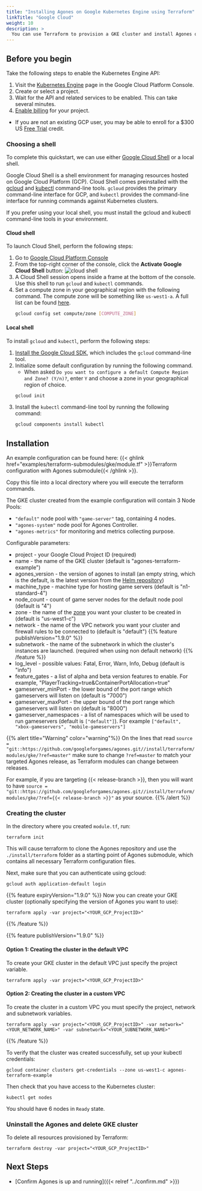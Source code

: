 ```yaml
---
title: "Installing Agones on Google Kubernetes Engine using Terraform"
linkTitle: "Google Cloud"
weight: 10
description: >
  You can use Terraform to provision a GKE cluster and install Agones on it.
---
```


## Before you begin

Take the following steps to enable the Kubernetes Engine API:

1. Visit the [Kubernetes Engine][kubernetes] page in the Google Cloud Platform Console.
1. Create or select a project.
1. Wait for the API and related services to be enabled. This can take several minutes.
1. [Enable billing][billing] for your project.
  * If you are not an existing GCP user, you may be able to enroll for a $300 US [Free Trial][trial] credit.

[kubernetes]: https://console.cloud.google.com/kubernetes/list
[billing]: https://support.google.com/cloud/answer/6293499#enable-billing
[trial]: https://cloud.google.com/free/

### Choosing a shell

To complete this quickstart, we can use either [Google Cloud Shell][cloud-shell] or a local shell.

Google Cloud Shell is a shell environment for managing resources hosted on Google Cloud Platform (GCP). Cloud Shell comes preinstalled with the [gcloud][gcloud] and [kubectl][kubectl] command-line tools. `gcloud` provides the primary command-line interface for GCP, and `kubectl` provides the command-line interface for running commands against Kubernetes clusters.

If you prefer using your local shell, you must install the gcloud and kubectl command-line tools in your environment.

[cloud-shell]: https://cloud.google.com/shell/
[gcloud]: https://cloud.google.com/sdk/gcloud/
[kubectl]: https://kubernetes.io/docs/user-guide/kubectl-overview/

#### Cloud shell

To launch Cloud Shell, perform the following steps:

1. Go to [Google Cloud Platform Console][cloud]
1. From the top-right corner of the console, click the 
   **Activate Google Cloud Shell** button: ![cloud shell](../../../../images/cloud-shell.png)
1. A Cloud Shell session opens inside a frame at the bottom of the console. Use this shell to run `gcloud` and `kubectl` commands.
1. Set a compute zone in your geographical region with the following command. The compute zone will be something like `us-west1-a`. A full list can be found [here][zones].
   ```bash
   gcloud config set compute/zone [COMPUTE_ZONE]
   ```

[cloud]: https://console.cloud.google.com/home/dashboard
[zones]: https://cloud.google.com/compute/docs/regions-zones/#available

#### Local shell

To install `gcloud` and `kubectl`, perform the following steps:

1. [Install the Google Cloud SDK][gcloud-install], which includes the `gcloud` command-line tool.
1. Initialize some default configuration by running the following command.
   * When asked `Do you want to configure a default Compute Region and Zone? (Y/n)?`, enter `Y` and choose a zone in your geographical region of choice.
   ```bash
   gcloud init
   ```
1. Install the `kubectl` command-line tool by running the following command:
   ```bash
   gcloud components install kubectl
   ```

[gcloud-install]: https://cloud.google.com/sdk/docs/quickstarts

## Installation

An example configuration can be found here:
 {{< ghlink href="examples/terraform-submodules/gke/module.tf" >}}Terraform configuration with Agones submodule{{< /ghlink >}}. 
 
Copy this file into a local directory where you will execute the terraform commands.

The GKE cluster created from the example configuration will contain 3 Node Pools:

- `"default"` node pool with `"game-server"` tag, containing 4 nodes.
- `"agones-system"` node pool for Agones Controller.
- `"agones-metrics"` for monitoring and metrics collecting purpose.

Configurable parameters:

- project - your Google Cloud Project ID (required)
- name - the name of the GKE cluster (default is "agones-terraform-example")
- agones_version - the version of agones to install (an empty string, which is the default, is the latest version from the [Helm repository](https://agones.dev/chart/stable))
- machine_type - machine type for hosting game servers (default is "n1-standard-4")
- node_count - count of game server nodes for the default node pool (default is "4")
- zone - the name of the [zone](https://cloud.google.com/compute/docs/regions-zones) you want your cluster to be
  created in (default is "us-west1-c")
- network - the name of the VPC network you want your cluster and firewall rules to be connected to (default is "default")
{{% feature publishVersion="1.9.0" %}}
- subnetwork - the name of the subnetwork in which the cluster's instances are launched. (required when using non default network)
{{% /feature %}}
- log_level - possible values: Fatal, Error, Warn, Info, Debug (default is "info")
- feature_gates - a list of alpha and beta version features to enable. For example, "PlayerTracking=true&ContainerPortAllocation=true"
- gameserver_minPort - the lower bound of the port range which gameservers will listen on (default is "7000")
- gameserver_maxPort - the upper bound of the port range which gameservers will listen on (default is "8000")
- gameserver_namespaces - a list of namespaces which will be used to run gameservers (default is `["default"]`). For example `["default", "xbox-gameservers", "mobile-gameservers"]`

{{% alert title="Warning" color="warning"%}}
On the lines that read `source = "git::https://github.com/googleforgames/agones.git//install/terraform/modules/gke/?ref=master"`
make sure to change `?ref=master` to match your targeted Agones release, as Terraform modules can change between
releases.

For example, if you are targeting {{< release-branch >}}, then you will want to have 
`source = "git::https://github.com/googleforgames/agones.git//install/terraform/modules/gke/?ref={{< release-branch >}}"`
as your source.
{{% /alert %}}

### Creating the cluster

In the directory where you created `module.tf`, run:
```
terraform init
```

This will cause terraform to clone the Agones repository and use the `./install/terraform` folder as a starting point of
Agones submodule, which contains all necessary Terraform configuration files.

Next, make sure that you can authenticate using gcloud:
```
gcloud auth application-default login
```
{{% feature expiryVersion="1.9.0" %}}
Now you can create your GKE cluster (optionally specifying the version of Agones you want to use):
```
terraform apply -var project="<YOUR_GCP_ProjectID>"
```
{{% /feature %}}

{{% feature publishVersion="1.9.0" %}}
#### Option 1: Creating the cluster in the default VPC
To create your GKE cluster in the default VPC just specify the project variable.

```
terraform apply -var project="<YOUR_GCP_ProjectID>"
```

#### Option 2: Creating the cluster in a custom VPC
To create the cluster in a custom VPC you must specify the project, network and subnetwork variables.

```
terraform apply -var project="<YOUR_GCP_ProjectID>" -var network="<YOUR_NETWORK_NAME>" -var subnetwork="<YOUR_SUBNETWORK_NAME>"
```
{{% /feature %}}


To verify that the cluster was created successfully, set up your kubectl credentials:
```
gcloud container clusters get-credentials --zone us-west1-c agones-terraform-example
```

Then check that you have access to the Kubernetes cluster:
```
kubectl get nodes
```

You should have 6 nodes in `Ready` state.

### Uninstall the Agones and delete GKE cluster

To delete all resources provisioned by Terraform:
```
terraform destroy -var project="<YOUR_GCP_ProjectID>"
```

## Next Steps

- [Confirm Agones is up and running]({{< relref "../confirm.md" >}})
